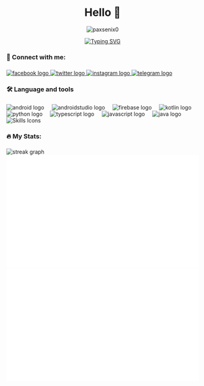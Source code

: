 <h1 align="center">Hello 👋</h1>

<p align="center">
  <img src="https://komarev.com/ghpvc/?username=paxsenix0&label=Profile%20views&color=0e75b6&style=flat" alt="paxsenix0" />
</p>

<p align="center">
  <a href="https://git.io/typing-svg">
    <img src="https://readme-typing-svg.herokuapp.com?color=36BCF7FF&lines=Hi%2C+I'm+Alex;I+live+in+Indonesia;I+hate+code&center=true&vCenter=true" alt="Typing SVG">
  </a>
</p>

###

<h3 align="left">🔗 Connect with me:</h3>

###

<div align="left">
  <a href="https://www.facebook.com/paxsenix" target="_blank">
    <img src="https://img.shields.io/static/v1?message=Facebook&logo=facebook&label=&color=1877F2&logoColor=white&labelColor=&style=for-the-badge" height="25" alt="facebook logo"  />
  </a>
  <a href="https://x.com/PaxSenix" target="_blank">
    <img src="https://img.shields.io/static/v1?message=Twitter&logo=twitter&label=&color=1DA1F2&logoColor=white&labelColor=&style=for-the-badge" height="25" alt="twitter logo"  />
  </a>
  <a href="https://instagram.com/x3.4l_" target="_blank">
    <img src="https://img.shields.io/static/v1?message=Instagram&logo=instagram&label=&color=E4405F&logoColor=white&labelColor=&style=for-the-badge" height="25" alt="instagram logo"  />
  </a>
  <a href="https://t.me/paxsenix0" target="_blank">
    <img src="https://img.shields.io/static/v1?message=Telegram&logo=telegram&label=&color=2CA5E0&logoColor=white&labelColor=&style=for-the-badge" height="25" alt="telegram logo"  />
  </a>
</div>

###

<h3 align="left">🛠 Language and tools</h3>

###

<div align="left">
  <img src="https://cdn.jsdelivr.net/gh/devicons/devicon/icons/android/android-original.svg" height="40" alt="android logo"  />
  <img width="12" />
  <img src="https://cdn.jsdelivr.net/gh/devicons/devicon/icons/androidstudio/androidstudio-original.svg" height="40" alt="androidstudio logo"  />
  <img width="12" />
  <img src="https://cdn.jsdelivr.net/gh/devicons/devicon/icons/firebase/firebase-plain.svg" height="40" alt="firebase logo"  />
  <img width="12" />
  <img src="https://cdn.jsdelivr.net/gh/devicons/devicon/icons/kotlin/kotlin-original.svg" height="40" alt="kotlin logo"  />
  <img width="12" />
  <img src="https://cdn.jsdelivr.net/gh/devicons/devicon/icons/python/python-original.svg" height="40" alt="python logo"  />
  <img width="12" />
  <img src="https://cdn.jsdelivr.net/gh/devicons/devicon/icons/typescript/typescript-original.svg" height="40" alt="typescript logo"  />
  <img width="12" />
  <img src="https://cdn.jsdelivr.net/gh/devicons/devicon/icons/javascript/javascript-original.svg" height="40" alt="javascript logo"  />
  <img width="12" />
  <img src="https://cdn.jsdelivr.net/gh/devicons/devicon/icons/java/java-original.svg" height="40" alt="java logo"  />
  <img width="12" />
  <img src="https://skillicons.dev/icons?i=mysql,firebase,php,css,html" height="40" alt="Skills Icons" />
</div>

###

<h3 align="left">🔥 My Stats:</h3>

###

<div align="left">
  <img src="https://streak-stats.demolab.com?user=paxsenix0&locale=en&mode=daily&theme=dark&hide_border=false&border_radius=5&order=3" alt="streak graph"  />
</div>
<div align="left">
  <img src="https://raw.githubusercontent.com/paxsenix0/github-stats/master/generated/overview.svg#gh-dark-mode-only" alt="GitHub Stats Overview" />
</div>
<div align="left">
  <img src="https://raw.githubusercontent.com/paxsenix0/github-stats/master/generated/languages.svg#gh-dark-mode-only" alt="GitHub Stats Languages" />
</div>